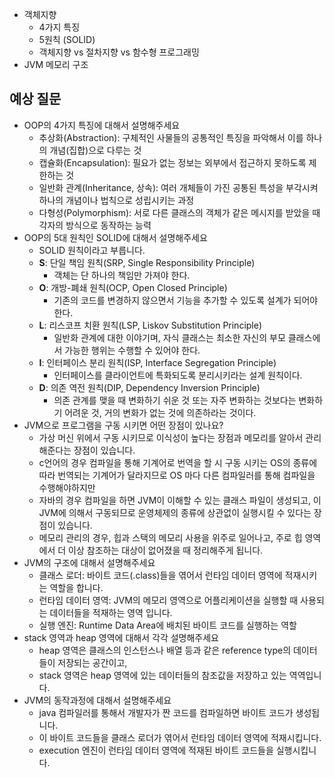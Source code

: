 - 객체지향
  - 4가지 특징
  - 5원칙 (SOLID)
  - 객체지향 vs 절차지향 vs 함수형 프로그래밍
- JVM 메모리 구조

## 예상 질문
- OOP의 4가지 특징에 대해서 설명해주세요
  - 추상화(Abstraction): 구체적인 사물들의 공통적인 특징을 파악해서 이를 하나의 개념(집합)으로 다루는 것
  - 캡슐화(Encapsulation): 필요가 없는 정보는 외부에서 접근하지 못하도록 제한하는 것 
  - 일반화 관계(Inheritance, 상속): 여러 개체들이 가진 공통된 특성을 부각시켜 하나의 개념이나 법칙으로 성립시키는 과정 
  - 다형성(Polymorphism): 서로 다른 클래스의 객체가 같은 메시지를 받았을 때 각자의 방식으로 동작하는 능력
- OOP의 5대 원칙인 SOLID에 대해서 설명해주세요
  - SOLID 원칙이라고 부릅니다. 
  - **S**: 단일 책임 원칙(SRP, Single Responsibility Principle)
    - 객체는 단 하나의 책임만 가져야 한다.
  - **O**: 개방-폐쇄 원칙(OCP, Open Closed Principle)
    - 기존의 코드를 변경하지 않으면서 기능을 추가할 수 있도록 설계가 되어야 한다.
  - **L**: 리스코프 치환 원칙(LSP, Liskov Substitution Principle)
    - 일반화 관계에 대한 이야기며, 자식 클래스는 최소한 자신의 부모 클래스에서 가능한 행위는 수행할 수 있어야 한다.
  - **I**: 인터페이스 분리 원칙(ISP, Interface Segregation Principle)
    - 인터페이스를 클라이언트에 특화되도록 분리시키라는 설계 원칙이다.
  - **D**: 의존 역전 원칙(DIP, Dependency Inversion Principle)
    - 의존 관계를 맺을 때 변화하기 쉬운 것 또는 자주 변화하는 것보다는 변화하기 어려운 것, 거의 변화가 없는 것에 의존하라는 것이다.
- JVM으로 프로그램을 구동 시키면 어떤 장점이 있나요?
  - 가상 머신 위에서 구동 시키므로 이식성이 높다는 장점과 메모리를 알아서 관리해준다는 장점이 있습니다.
  - c언어의 경우 컴파일을 통해 기계어로 번역을 할 시 구동 시키는 OS의 종류에 따라 번역되는 기계어가 달라지므로 OS 마다 다른 컴파일러를 통해 컴파일을 수행해야하지만
  - 자바의 경우 컴파일을 하면 JVM이 이해할 수 있는 클래스 파일이 생성되고, 이 JVM에 의해서 구동되므로 운영체제의 종류에 상관없이 실행시킬 수 있다는 장점이 있습니다.
  - 메모리 관리의 경우, 힙과 스택의 메모리 사용을 위주로 일어나고, 주로 힙 영역에서 더 이상 참조하는 대상이 없어졌을 때 정리해주게 됩니다. 
- JVM의 구조에 대해서 설명해주세요
  - 클래스 로더: 바이트 코드(.class)들을 엮어서 런타임 데이터 영역에 적재시키는 역할을 합니다.
  - 런타임 데이터 영역: JVM의 메모리 영역으로 어플리케이션을 실행할 때 사용되는 데이터들을 적재하는 영역 입니다.
  - 실행 엔진: Runtime Data Area에 배치된 바이트 코드를 실행하는 역할
- stack 영역과 heap 영역에 대해서 각각 설명해주세요
  - heap 영역은 클래스의 인스턴스나 배열 등과 같은 reference type의 데이터들이 저장되는 공간이고, 
  - stack 영역은 heap 영역에 있는 데이터들의 참조값을 저장하고 있는 역역입니다. 
- JVM의 동작과정에 대해서 설명해주세요
  - java 컴파일러를 통해서 개발자가 짠 코드를 컴파일하면 바이트 코드가 생성됩니다.
  - 이 바이트 코드들을 클래스 로더가 엮어서 런타임 데이터 영역에 적재시킵니다.
  - execution 엔진이 런타임 데이터 영역에 적재된 바이트 코드들을 실행시킵니다.